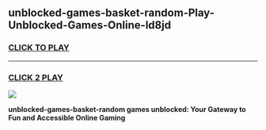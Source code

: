 
## unblocked-games-basket-random-Play-Unblocked-Games-Online-ld8jd
<h3>
<a href="https://premium76.site?title=unblocked-games-basket-random&ref=25A">CLICK TO PLAY</a></h3>
<hr>

<h3>
<a href="https://premium76.site?title=unblocked-games-basket-random&ref=25A">CLICK 2 PLAY</a>
  
</h3>

<a href="https://premium76.site?title=unblocked-games-basket-random&ref=25A"><img src="https://clearcache.store/games.png"></a>


**unblocked-games-basket-random games unblocked: Your Gateway to Fun and Accessible Online Gaming**
